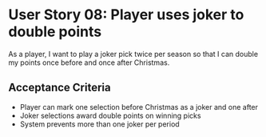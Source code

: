 # User Story 08: Player uses joker to double points

As a player, I want to play a joker pick twice per season so that I can double my points once before and once after Christmas.

## Acceptance Criteria
- Player can mark one selection before Christmas as a joker and one after
- Joker selections award double points on winning picks
- System prevents more than one joker per period
